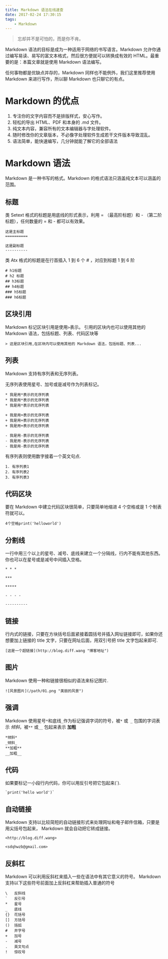 ```yaml
---
title: Markdown 语法在线速查
date: 2017-02-24 17:30:15
tags:
    - Markdown
---
```


> 忘却并不是可怕的，而是你不肯。

Markdown 语法的目标是成为一种适用于网络的书写语言。Markdown 允许你通过编写易读、易写的富文本格式，然后很方便就可以转换成有效的 HTML。最重要的是：本篇文章就是使用 Markdown 语法编写。

<!-- more -->

任何事物都是优缺点并存的，Markdown 同样也不能例外，我们这里推荐使用 Markdown 来进行写作，所以聊 Markdown 也只聊它的有点。

# Markdown 的优点

1. 专注你的文字内容而不是排版样式，安心写作。
2. 轻松的导出 HTML、PDF 和本身的 .md 文件。
3. 纯文本内容，兼容所有的文本编辑器与字处理软件。
4. 随时修改你的文章版本，不必像字处理软件生成若干文件版本导致混乱。
4. 语法简单，能快速编写，几分钟就能了解它的全部语法

# Markdown 语法

Markdown 是一种书写的格式。Markdown 的格式语法只涵盖纯文本可以涵盖的范围。

## 标题
类 Setext 格式的标题是用底线的形式表示，利用 = （最高阶标题）和 - （第二阶标题），任何数量的 = 和 - 都可以有效果。
```
这是主标题
==========

这是副标题
----------
```

类 Atx 格式的标题是在行首插入 1 到 6 个 # ，对应到标题 1 到 6 阶
```
# h1标题
# h2 标题
## h3标题
## h4标题
### h5标题
### h6标题
```

## 区块引用
Markdown 标记区块引用是使用`>`表示。
引用的区块内也可以使用其他的 Markdown 语法，包括标题、列表、代码区块等
```
> 这是区块引用,在区块内可以使用其他的 Markdown 语法，包括标题、列表...
```

## 列表
Markdown 支持有序列表和无序列表。

无序列表使用星号、加号或是减号作为列表标记。
```
* 我是用*表示的无序列表
* 我是用*表示的无序列表
* 我是用*表示的无序列表

+ 我是用+表示的无序列表
+ 我是用+表示的无序列表
+ 我是用+表示的无序列表

- 我是用-表示的无序列表
- 我是用-表示的无序列表
- 我是用-表示的无序列表
```

有序列表则使用数字接着一个英文句点.
```
1. 有序列表1
2. 有序列表2
3. 有序列表3
```

## 代码区块
要在 Markdown 中建立代码区块很简单，只要简单地缩进 4 个空格或是 1 个制表符就可以。
```
4个空格print('helloworld')
```

## 分割线
一行中用三个以上的星号、减号、底线来建立一个分隔线，行内不能有其他东西。你也可以在星号或是减号中间插入空格。
```
* * *

***

*****

- - - -

----------
```

## 链接
行内式的链接，只要在方块括号后面紧接着圆括号并插入网址链接即可，如果你还想要加上链接的 title 文字，只要在网址后面，用双引号把 title 文字包起来即可.
```
[这是一个超链接](http://blog.diff.wang "博客地址")
```

## 图片
Markdown 使用一种和链接很相似的语法来标记图片.
```
![风景图片](/path/01.png "美丽的风景")
```

## 强调
Markdown 使用星号`*`和底线`_`作为标记强调字词的符号，被`*` 或` _` 包围的字词表示 *倾斜*，被`**` 或`__` 包起来表示 **加粗**
```
*倾斜*
_倾斜_
**加粗**
__加粗__
```

## 代码

如果要标记一小段行内代码，你可以用反引号把它包起来(`).
```
`print('hello world')`
```

## 自动链接
Markdown 支持以比较简短的自动链接形式来处理网址和电子邮件信箱，只要是用尖括号包起来， Markdown 就会自动把它转成链接。
```
<http://blog.diff.wang>

<sdqhwzb@gmail.com>
```

## 反斜杠
Markdown 可以利用反斜杠来插入一些在语法中有其它意义的符号。
Markdown 支持以下这些符号前面加上反斜杠来帮助插入普通的符号
```
\   反斜线
`   反引号
*   星号
_   底线
{}  花括号
[]  方括号
()  括弧
#   井字号
+   加号
-   减号
.   英文句点
!   惊叹号
```
